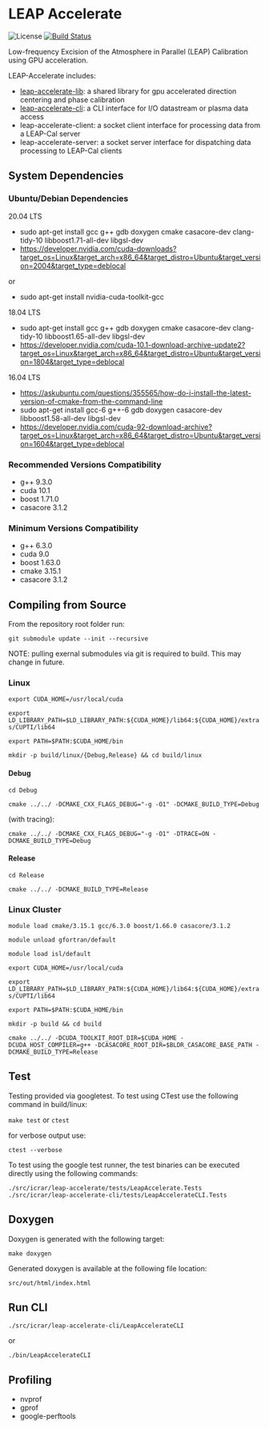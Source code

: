 # LEAP Accelerate

![License](https://img.shields.io/badge/license-LGPL_2.1-blue)
[![Build Status](https://travis-ci.com/ICRAR/leap-accelerate.svg?token=1YzqBsytWggkjwq3sjZP&branch=master)](https://travis-ci.com/ICRAR/leap-accelerate)

Low-frequency Excision of the Atmosphere in Parallel (LEAP) Calibration using GPU acceleration.

LEAP-Accelerate includes:

* [leap-accelerate-lib](src/icrar/leap-accelerate/ReadMe.md): a shared library for gpu accelerated direction centering and phase calibration
* [leap-accelerate-cli](src/icrar/leap-accelerate-cli/ReadMe.md): a CLI interface for I/O datastream or plasma data access 
* leap-accelerate-client: a socket client interface for processing data from a LEAP-Cal server
* leap-accelerate-server: a socket server interface for dispatching data processing to LEAP-Cal clients

## System Dependencies

### Ubuntu/Debian Dependencies

20.04 LTS

* sudo apt-get install gcc g++ gdb doxygen cmake casacore-dev clang-tidy-10 libboost1.71-all-dev libgsl-dev
* https://developer.nvidia.com/cuda-downloads?target_os=Linux&target_arch=x86_64&target_distro=Ubuntu&target_version=2004&target_type=deblocal

or

* sudo apt-get install nvidia-cuda-toolkit-gcc

18.04 LTS

* sudo apt-get install gcc g++ gdb doxygen cmake casacore-dev clang-tidy-10 libboost1.65-all-dev libgsl-dev
* https://developer.nvidia.com/cuda-10.1-download-archive-update2?target_os=Linux&target_arch=x86_64&target_distro=Ubuntu&target_version=1804&target_type=deblocal

16.04 LTS

* https://askubuntu.com/questions/355565/how-do-i-install-the-latest-version-of-cmake-from-the-command-line
* sudo apt-get install gcc-6 g++-6 gdb doxygen casacore-dev libboost1.58-all-dev libgsl-dev
* https://developer.nvidia.com/cuda-92-download-archive?target_os=Linux&target_arch=x86_64&target_distro=Ubuntu&target_version=1604&target_type=deblocal

### Recommended Versions Compatibility

* g++ 9.3.0
* cuda 10.1
* boost 1.71.0
* casacore 3.1.2

### Minimum Versions Compatibility

* g++ 6.3.0
* cuda 9.0
* boost 1.63.0
* cmake 3.15.1
* casacore 3.1.2

## Compiling from Source

From the repository root folder run:

`git submodule update --init --recursive`

NOTE: pulling exernal submodules via git is required to build. This may change in future.

### Linux

`export CUDA_HOME=/usr/local/cuda`

`export LD_LIBRARY_PATH=$LD_LIBRARY_PATH:${CUDA_HOME}/lib64:${CUDA_HOME}/extras/CUPTI/lib64`

`export PATH=$PATH:$CUDA_HOME/bin`

`mkdir -p build/linux/{Debug,Release} && cd build/linux`

#### Debug

`cd Debug`

`cmake ../../ -DCMAKE_CXX_FLAGS_DEBUG="-g -O1" -DCMAKE_BUILD_TYPE=Debug`

(with tracing):

`cmake ../../ -DCMAKE_CXX_FLAGS_DEBUG="-g -O1" -DTRACE=ON -DCMAKE_BUILD_TYPE=Debug`

#### Release

`cd Release`

`cmake ../../ -DCMAKE_BUILD_TYPE=Release`

### Linux Cluster

`module load cmake/3.15.1 gcc/6.3.0 boost/1.66.0 casacore/3.1.2`

`module unload gfortran/default`

`module load isl/default`

`export CUDA_HOME=/usr/local/cuda`

`export LD_LIBRARY_PATH=$LD_LIBRARY_PATH:${CUDA_HOME}/lib64:${CUDA_HOME}/extras/CUPTI/lib64`

`export PATH=$PATH:$CUDA_HOME/bin`

`mkdir -p build && cd build`

`cmake ../../ -DCUDA_TOOLKIT_ROOT_DIR=$CUDA_HOME -DCUDA_HOST_COMPILER=g++ -DCASACORE_ROOT_DIR=$BLDR_CASACORE_BASE_PATH -DCMAKE_BUILD_TYPE=Release`

## Test

Testing provided via googletest. To test using CTest use the following command in build/linux:

`make test` or `ctest`

for verbose output use:

`ctest --verbose`

To test using the google test runner, the test binaries can be executed directly using the following commands:

`./src/icrar/leap-accelerate/tests/LeapAccelerate.Tests`
`./src/icrar/leap-accelerate-cli/tests/LeapAccelerateCLI.Tests`

## Doxygen

Doxygen is generated with the following target:

`make doxygen`

Generated doxygen is available at the following file location:

`src/out/html/index.html`

## Run CLI

`./src/icrar/leap-accelerate-cli/LeapAccelerateCLI`

or

`./bin/LeapAccelerateCLI`

## Profiling

* nvprof
* gprof
* google-perftools

